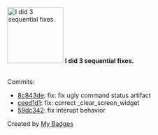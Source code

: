 <img src="https://github.com/my-badges/my-badges/blob/master/src/all-badges/fix-commit/fix-3.png?raw=true" alt="I did 3 sequential fixes." title="I did 3 sequential fixes." width="128">
<strong>I did 3 sequential fixes.</strong>
<br><br>

Commits:

- <a href="https://github.com/qoomon/zsh-theme-qoomon/commit/8c843de3e4b05d5bf7513a39f11581ceccff3d22">8c843de</a>: fix: fix ugly command status artifact
- <a href="https://github.com/qoomon/zsh-theme-qoomon/commit/ceed1d1cbe5a6705314e3f2d132b97849e8ee034">ceed1d1</a>: fix: correct _clear_screen_widget
- <a href="https://github.com/qoomon/zsh-theme-qoomon/commit/59dc3420311f31eca4505196151d0827fe5c6fd7">59dc342</a>: fix interupt behavior


Created by <a href="https://github.com/my-badges/my-badges">My Badges</a>